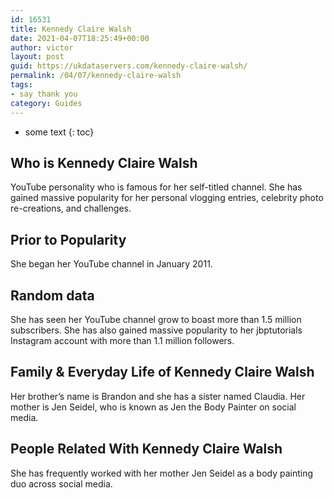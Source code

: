 ```yaml
---
id: 16531
title: Kennedy Claire Walsh
date: 2021-04-07T18:25:49+00:00
author: victor
layout: post
guid: https://ukdataservers.com/kennedy-claire-walsh/
permalink: /04/07/kennedy-claire-walsh
tags:
- say thank you
category: Guides
---
```


* some text
{: toc}


## Who is Kennedy Claire Walsh



YouTube personality who is famous for her self-titled channel. She has gained massive popularity for her personal vlogging entries, celebrity photo re-creations, and challenges. 

                
                
                
## Prior to Popularity



She began her YouTube channel in January 2011. 

                
                
                
## Random data



She has seen her YouTube channel grow to boast more than 1.5 million subscribers. She has also gained massive popularity to her jbptutorials Instagram account with more than 1.1 million followers. 

                
                
                
## Family & Everyday Life of Kennedy Claire Walsh



Her brother&#8217;s name is Brandon and she has a sister named Claudia. Her mother is Jen Seidel, who is known as Jen the Body Painter on social media. 

                
                
                
## People Related With Kennedy Claire Walsh



She has frequently worked with her mother Jen Seidel as a body painting duo across social media. 

                
              
            
          
          
          